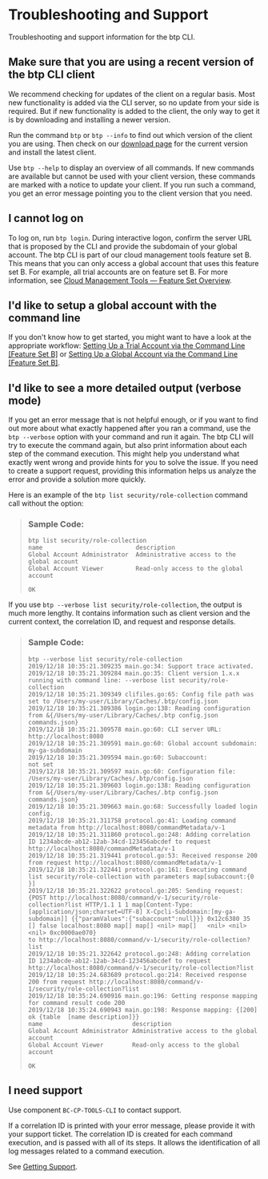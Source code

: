 <!-- loio4023e1504ebc4a00a5108b8f716fe9a3 -->

# Troubleshooting and Support

Troubleshooting and support information for the btp CLI.



<a name="loio4023e1504ebc4a00a5108b8f716fe9a3__section_dv5_kb1_ckb"/>

## Make sure that you are using a recent version of the btp CLI client

We recommend checking for updates of the client on a regular basis. Most new functionality is added via the CLI server, so no update from your side is required. But if new functionality is added to the client, the only way to get it is by downloading and installing a newer version.

Run the command `btp` or `btp --info` to find out which version of the client you are using. Then check on our [download page](https://tools.hana.ondemand.com/#cloud-cpcli) for the current version and install the latest client.

Use `btp --help` to display an overview of all commands. If new commands are available but cannot be used with your client version, these commands are marked with a notice to update your client. If you run such a command, you get an error message pointing you to the client version that you need.



<a name="loio4023e1504ebc4a00a5108b8f716fe9a3__section_b25_g3c_xlb"/>

## I cannot log on

To log on, run `btp login`. During interactive logon, confirm the server URL that is proposed by the CLI and provide the subdomain of your global account. The btp CLI is part of our cloud management tools feature set B. This means that you can only access a global account that uses this feature set B. For example, all trial accounts are on feature set B. For more information, see [Cloud Management Tools — Feature Set Overview](../10-concepts/cloud-management-tools-feature-set-overview-caf4e4e.md).



<a name="loio4023e1504ebc4a00a5108b8f716fe9a3__section_tpf_hyh_xlb"/>

## I'd like to setup a global account with the command line

If you don't know how to get started, you might want to have a look at the appropriate workflow: [Setting Up a Trial Account via the Command Line \[Feature Set B\]](../20-getting-started/setting-up-a-trial-account-via-the-command-line-feature-set-b-a21360f.md) or [Setting Up a Global Account via the Command Line \[Feature Set B\]](../20-getting-started/setting-up-a-global-account-via-the-command-line-feature-set-b-accd5b2.md).



<a name="loio4023e1504ebc4a00a5108b8f716fe9a3__section_csr_4s1_ckb"/>

## I'd like to see a more detailed output \(verbose mode\)

If you get an error message that is not helpful enough, or if you want to find out more about what exactly happened after you ran a command, use the `btp --verbose` option with your command and run it again. The btp CLI will try to execute the command again, but also print information about each step of the command execution. This might help you understand what exactly went wrong and provide hints for you to solve the issue. If you need to create a support request, providing this information helps us analyze the error and provide a solution more quickly.

Here is an example of the `btp list security/role-collection` command call without the option:

> ### Sample Code:  
> ```
> btp list security/role-collection
> name                         	description
> Global Account Administrator 	Administrative access to the global account
> Global Account Viewer        	Read-only access to the global account
> 
> OK
> 
> ```

If you use `btp --verbose list security/role-collection`, the output is much more lengthy. It contains information such as client version and the current context, the correlation ID, and request and response details.

> ### Sample Code:  
> ```
> btp --verbose list security/role-collection
> 2019/12/18 10:35:21.309235 main.go:34: Support trace activated.
> 2019/12/18 10:35:21.309284 main.go:35: Client version 1.x.x running with command line: --verbose list security/role-collection
> 2019/12/18 10:35:21.309349 clifiles.go:65: Config file path was set to /Users/my-user/Library/Caches/.btp/config.json
> 2019/12/18 10:35:21.309386 login.go:138: Reading configuration from &{/Users/my-user/Library/Caches/.btp config.json commands.json}
> 2019/12/18 10:35:21.309578 main.go:60: CLI server URL:            http://localhost:8080
> 2019/12/18 10:35:21.309591 main.go:60: Global account subdomain:  my-ga-subdomain
> 2019/12/18 10:35:21.309594 main.go:60: Subaccount:                not set
> 2019/12/18 10:35:21.309597 main.go:60: Configuration file:        /Users/my-user/Library/Caches/.btp/config.json
> 2019/12/18 10:35:21.309603 login.go:138: Reading configuration from &{/Users/my-user/Library/Caches/.btp config.json commands.json}
> 2019/12/18 10:35:21.309663 main.go:68: Successfully loaded login config.
> 2019/12/18 10:35:21.311758 protocol.go:41: Loading command metadata from http://localhost:8080/commandMetadata/v-1
> 2019/12/18 10:35:21.311860 protocol.go:248: Adding correlation ID 1234abcde-ab12-12ab-34cd-123456abcdef to request http://localhost:8080/commandMetadata/v-1
> 2019/12/18 10:35:21.319441 protocol.go:53: Received response 200 from request http://localhost:8080/commandMetadata/v-1
> 2019/12/18 10:35:21.322441 protocol.go:161: Executing command list security/role-collection with parameters map[subaccount:{0 }]
> 2019/12/18 10:35:21.322622 protocol.go:205: Sending request:
> {POST http://localhost:8080/command/v-1/security/role-collection?list HTTP/1.1 1 1 map[Content-Type:[application/json;charset=UTF-8] X-Cpcli-Subdomain:[my-ga-subdomain]] {{"paramValues":{"subaccount":null}}} 0x12c6380 35 [] false localhost:8080 map[] map[] <nil> map[]   <nil> <nil> <nil> 0xc0000ae070}
> to http://localhost:8080/command/v-1/security/role-collection?list
> 2019/12/18 10:35:21.322642 protocol.go:248: Adding correlation ID 1234abcde-ab12-12ab-34cd-123456abcdef to request http://localhost:8080/command/v-1/security/role-collection?list
> 2019/12/18 10:35:24.683689 protocol.go:214: Received response 200 from request http://localhost:8080/command/v-1/security/role-collection?list
> 2019/12/18 10:35:24.690916 main.go:196: Getting response mapping for command result code 200
> 2019/12/18 10:35:24.690943 main.go:198: Response mapping: {[200] ok {table  [name description]}}
> name                         description
> Global Account Administrator Administrative access to the global account
> Global Account Viewer        Read-only access to the global account
> 
> OK
> 
> ```



<a name="loio4023e1504ebc4a00a5108b8f716fe9a3__section_q5m_151_ckb"/>

## I need support

Use component `BC-CP-TOOLS-CLI` to contact support.

If a correlation ID is printed with your error message, please provide it with your support ticket. The correlation ID is created for each command execution, and is passed with all of its steps. It allows the identification of all log messages related to a command execution.

See [Getting Support](../70-getting-support/getting-support-5dd7398.md).


